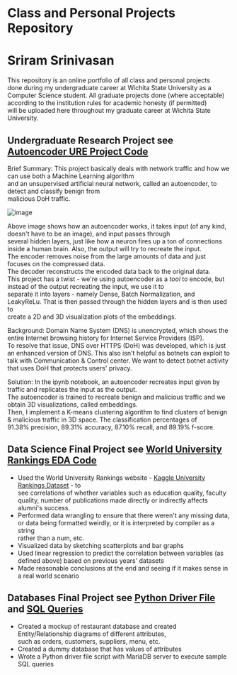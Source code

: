 # Class and Personal Projects Repository
# Sriram Srinivasan

This repository is an online portfolio of all class and personal projects <br>
done during my undergraduate career at Wichita State University as a <br>
Computer Science student. All graduate projects done (where acceptable) <br>
according to the institution rules for academic honesty (if permitted) <br>
will be uploaded here throughout my graduate career at Wichita State University.


## Undergraduate Research Project see [Autoencoder URE Project Code](https://github.com/sriramprog/class-personal-projects/blob/main/Autoencoder_Code_(Sriram's_data).ipynb)
Brief Summary: This project basically deals with network traffic and how we can use both a Machine Learning algorithm <br>
and an unsupervised artificial neural network, called an autoencoder, to detect and classify benign from <br>
malicious DoH traffic.

![image](https://user-images.githubusercontent.com/61813436/177605589-3493f4f2-54a9-49ed-90db-7b1855cf6039.png) <br>

Above image shows how an autoencoder works, it takes input (of any kind, doesn't have to be an image), and input passes through <br>
several hidden layers, just like how a neuron fires up a ton of connections inside a human brain. Also, the output will try to recreate the input. <br>
The encoder removes noise from the large amounts of data and just focuses on the compressed data. <br>
The decoder reconstructs the encoded data back to the original data. <br> 
This project has a twist - we're using autoencoder as a _tool_ to encode, but instead of the output recreating the input, we use it to <br>
separate it into layers - namely Dense, Batch Normalization, and LeakyReLu. That is then passed through the hidden layers and is then used to <br>
create a 2D and 3D visualization plots of the embeddings.

Background: Domain Name System (DNS) is unencrypted, which shows the entire Internet browsing history for Internet Service Providers (ISP). <br>
To resolve that issue, DNS over HTTPS (DoH) was developed, which is just an enhanced version of DNS. This also isn't helpful as botnets can exploit
to talk with Communication & Control center. We want to detect botnet activity that uses DoH that protects users' privacy.

Solution: In the ipynb notebook, an autoencoder recreates input given by traffic and replicates the input as the output. <br>
The autoencoder is trained to recreate benign and malicious traffic and we obtain 3D visualizations, called embeddings. <br>
Then, I implement a K-means clustering algorithm to find clusters of benign & malicious traffic in 3D space. The classification percentages of <br>
91.38% precision, 89.31% accuracy, 87.10% recall, and 89.19% f-score.

## Data Science Final Project see [World University Rankings EDA Code](https://github.com/sriramprog/class-personal-projects/blob/main/E334W844_CS_697AK_Final_Project.ipynb)
- Used the World University Rankings website - [Kaggle University Rankings Dataset](https://www.kaggle.com/datasets/mylesoneill/world-university-rankings) - to <br>
see correlations of whether variables such as education quality, faculty quality, number of publications made directly or indirectly affects <br>
alumni's success. 
- Performed data wrangling to ensure that there weren't any missing data, or data being formatted weirdly, or it is interpreted by compiler as a string <br>
rather than a num, etc.
- Visualized data by sketching scatterplots and bar graphs
- Used linear regression to predict the correlation between variables (as defined above) based on previous years' datasets
- Made reasonable conclusions at the end and seeing if it makes sense in a real world scenario


## Databases Final Project see [Python Driver File](https://github.com/sriramprog/class-personal-projects/blob/main/Python%20Driver%20File.py) and [SQL Queries](https://github.com/sriramprog/class-personal-projects/blob/main/SQL%20Queries%20-%20Final%20Project.sql)
- Created a mockup of restaurant database and created Entity/Relationship diagrams of different attributes, <br>
such as orders, customers, suppliers, menu, etc.
- Created a dummy database that has values of attributes <br>
- Wrote a Python driver file script with MariaDB server to execute sample SQL queries 

